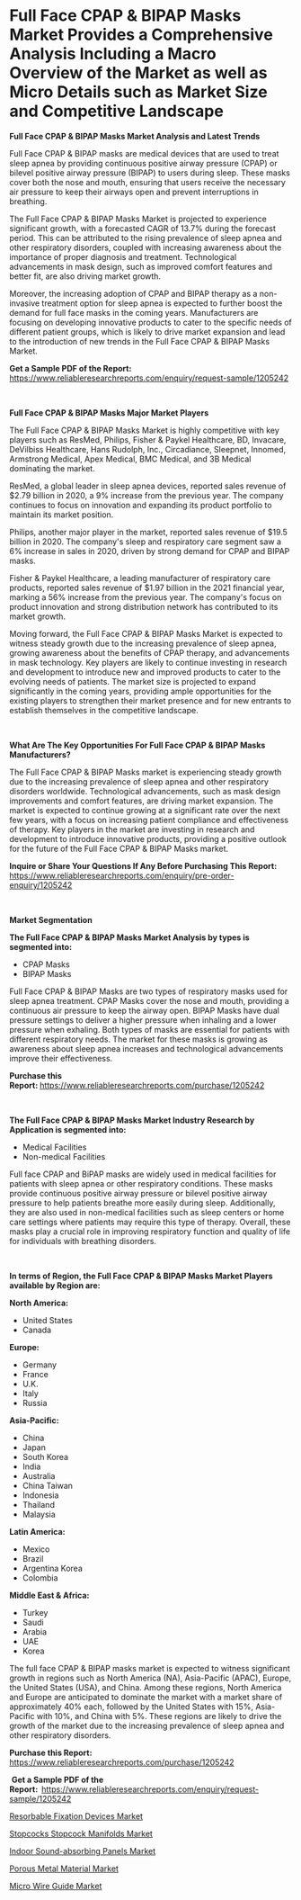 <p><h1>Full Face CPAP & BIPAP Masks Market Provides a Comprehensive Analysis Including a Macro Overview of the Market as well as Micro Details such as Market Size and Competitive Landscape</h1></p><p><strong>Full Face CPAP & BIPAP Masks Market Analysis and Latest Trends</strong></p>
<p><p>Full Face CPAP & BIPAP masks are medical devices that are used to treat sleep apnea by providing continuous positive airway pressure (CPAP) or bilevel positive airway pressure (BIPAP) to users during sleep. These masks cover both the nose and mouth, ensuring that users receive the necessary air pressure to keep their airways open and prevent interruptions in breathing.</p><p>The Full Face CPAP & BIPAP Masks Market is projected to experience significant growth, with a forecasted CAGR of 13.7% during the forecast period. This can be attributed to the rising prevalence of sleep apnea and other respiratory disorders, coupled with increasing awareness about the importance of proper diagnosis and treatment. Technological advancements in mask design, such as improved comfort features and better fit, are also driving market growth.</p><p>Moreover, the increasing adoption of CPAP and BIPAP therapy as a non-invasive treatment option for sleep apnea is expected to further boost the demand for full face masks in the coming years. Manufacturers are focusing on developing innovative products to cater to the specific needs of different patient groups, which is likely to drive market expansion and lead to the introduction of new trends in the Full Face CPAP & BIPAP Masks Market.</p></p>
<p><strong>Get a Sample PDF of the Report:&nbsp;</strong> <a href="https://www.reliableresearchreports.com/enquiry/request-sample/1205242">https://www.reliableresearchreports.com/enquiry/request-sample/1205242</a></p>
<p>&nbsp;</p>
<p><strong>Full Face CPAP & BIPAP Masks Major Market Players</strong></p>
<p><p>The Full Face CPAP & BIPAP Masks Market is highly competitive with key players such as ResMed, Philips, Fisher & Paykel Healthcare, BD, Invacare, DeVilbiss Healthcare, Hans Rudolph, Inc., Circadiance, Sleepnet, Innomed, Armstrong Medical, Apex Medical, BMC Medical, and 3B Medical dominating the market.</p><p>ResMed, a global leader in sleep apnea devices, reported sales revenue of $2.79 billion in 2020, a 9% increase from the previous year. The company continues to focus on innovation and expanding its product portfolio to maintain its market position.</p><p>Philips, another major player in the market, reported sales revenue of $19.5 billion in 2020. The company's sleep and respiratory care segment saw a 6% increase in sales in 2020, driven by strong demand for CPAP and BIPAP masks.</p><p>Fisher & Paykel Healthcare, a leading manufacturer of respiratory care products, reported sales revenue of $1.97 billion in the 2021 financial year, marking a 56% increase from the previous year. The company's focus on product innovation and strong distribution network has contributed to its market growth.</p><p>Moving forward, the Full Face CPAP & BIPAP Masks Market is expected to witness steady growth due to the increasing prevalence of sleep apnea, growing awareness about the benefits of CPAP therapy, and advancements in mask technology. Key players are likely to continue investing in research and development to introduce new and improved products to cater to the evolving needs of patients. The market size is projected to expand significantly in the coming years, providing ample opportunities for the existing players to strengthen their market presence and for new entrants to establish themselves in the competitive landscape.</p></p>
<p>&nbsp;</p>
<p><strong>What Are The Key Opportunities For Full Face CPAP & BIPAP Masks Manufacturers?</strong></p>
<p><p>The Full Face CPAP & BIPAP Masks market is experiencing steady growth due to the increasing prevalence of sleep apnea and other respiratory disorders worldwide. Technological advancements, such as mask design improvements and comfort features, are driving market expansion. The market is expected to continue growing at a significant rate over the next few years, with a focus on increasing patient compliance and effectiveness of therapy. Key players in the market are investing in research and development to introduce innovative products, providing a positive outlook for the future of the Full Face CPAP & BIPAP Masks market.</p></p>
<p><strong>Inquire or Share Your Questions If Any Before Purchasing This Report:</strong> <a href="https://www.reliableresearchreports.com/enquiry/pre-order-enquiry/1205242">https://www.reliableresearchreports.com/enquiry/pre-order-enquiry/1205242</a></p>
<p>&nbsp;</p>
<p><strong>Market Segmentation</strong></p>
<p><strong>The Full Face CPAP & BIPAP Masks Market Analysis by types is segmented into:</strong></p>
<p><ul><li>CPAP Masks</li><li>BIPAP Masks</li></ul></p>
<p><p>Full Face CPAP & BIPAP Masks are two types of respiratory masks used for sleep apnea treatment. CPAP Masks cover the nose and mouth, providing a continuous air pressure to keep the airway open. BIPAP Masks have dual pressure settings to deliver a higher pressure when inhaling and a lower pressure when exhaling. Both types of masks are essential for patients with different respiratory needs. The market for these masks is growing as awareness about sleep apnea increases and technological advancements improve their effectiveness.</p></p>
<p><strong>Purchase this Report:&nbsp;</strong><a href="https://www.reliableresearchreports.com/purchase/1205242">https://www.reliableresearchreports.com/purchase/1205242</a></p>
<p>&nbsp;</p>
<p><strong>The Full Face CPAP & BIPAP Masks Market Industry Research by Application is segmented into:</strong></p>
<p><ul><li>Medical Facilities</li><li>Non-medical Facilities</li></ul></p>
<p><p>Full face CPAP and BiPAP masks are widely used in medical facilities for patients with sleep apnea or other respiratory conditions. These masks provide continuous positive airway pressure or bilevel positive airway pressure to help patients breathe more easily during sleep. Additionally, they are also used in non-medical facilities such as sleep centers or home care settings where patients may require this type of therapy. Overall, these masks play a crucial role in improving respiratory function and quality of life for individuals with breathing disorders.</p></p>
<p>&nbsp;</p>
<p><strong>In terms of Region, the Full Face CPAP & BIPAP Masks Market Players available by Region are:</strong></p>
<p>
    <p> <strong> North America: </strong>
        <ul>
            <li>United States</li>
            <li>Canada</li>
        </ul>
        </p> 
    <p> <strong> Europe: </strong>
        <ul>
            <li>Germany</li>
            <li>France</li>
            <li>U.K.</li>
            <li>Italy</li>
            <li>Russia</li>
        </ul>
        </p> 
    <p> <strong> Asia-Pacific: </strong>
        <ul>
            <li>China</li>
            <li>Japan</li>
            <li>South Korea</li>
            <li>India</li>
            <li>Australia</li>
            <li>China Taiwan</li>
            <li>Indonesia</li>
            <li>Thailand</li>
            <li>Malaysia</li>
        </ul>
        </p> 
    <p> <strong> Latin America: </strong>
        <ul>
            <li>Mexico</li>
            <li>Brazil</li>
            <li>Argentina Korea</li>
            <li>Colombia</li>
        </ul>
        </p> 
    <p> <strong> Middle East & Africa: </strong>
        <ul>
            <li>Turkey</li>
            <li>Saudi</li>
            <li>Arabia</li>
            <li>UAE</li>
            <li>Korea</li>
        </ul>
    </p>
    </p>
<p><p>The full face CPAP & BIPAP masks market is expected to witness significant growth in regions such as North America (NA), Asia-Pacific (APAC), Europe, the United States (USA), and China. Among these regions, North America and Europe are anticipated to dominate the market with a market share of approximately 40% each, followed by the United States with 15%, Asia-Pacific with 10%, and China with 5%. These regions are likely to drive the growth of the market due to the increasing prevalence of sleep apnea and other respiratory disorders.</p></p>
<p><strong>Purchase this Report: </strong><a href="https://www.reliableresearchreports.com/purchase/1205242">https://www.reliableresearchreports.com/purchase/1205242</a></p>
<p>&nbsp;<strong>Get a Sample PDF of the Report:&nbsp;&nbsp;</strong><a href="https://www.reliableresearchreports.com/enquiry/request-sample/1205242">https://www.reliableresearchreports.com/enquiry/request-sample/1205242</a></p>
<p><strong></strong></p>
<p><p><a href="https://medium.com/@jessicajones1965/resorbable-fixation-devices-market-insight-market-trends-growth-forecasted-from-2024-to-2031-cca641249c62">Resorbable Fixation Devices Market</a></p><p><a href="https://medium.com/@jessicajones1965/stopcocks-stopcock-manifolds-market-size-market-outlook-and-market-forecast-2024-to-2031-93e42fe75430">Stopcocks Stopcock Manifolds Market</a></p><p><a href="https://github.com/Angelnienowdseej3e45z3p8c/Market-Research-Report-List-1/blob/main/indoor-sound-absorbing-panels-market.md">Indoor Sound-absorbing Panels Market</a></p><p><a href="https://github.com/brentleyjimmiealvaradoz4l1rea/Market-Research-Report-List-1/blob/main/porous-metal-material-market.md">Porous Metal Material Market</a></p><p><a href="https://medium.com/@jessicajones1965/micro-wire-guide-market-size-cagr-trends-2024-2030-edb9b13dae85">Micro Wire Guide Market</a></p></p>
